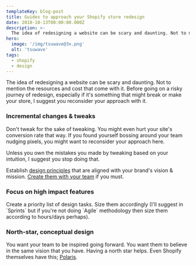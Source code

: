 ```yaml
---
templateKey: blog-post
title: Guides to approach your Shopify store redesign
date: 2018-10-13T00:00:00.000Z
description: >-
  The idea of redesigning a website can be scary and daunting. Not to mention the resources and cost that come with it.
hero: 
  image: '/img/tsuwave@3x.png'
  alt: 'tsuwave'
tags:
  - shopify
  - design
---
```

The idea of redesigning a website can be scary and daunting. Not to mention the resources and cost that come with it. Before going on a risky journey of redesign, especially if it's something that might break or make your store, I suggest you reconsider your approach with it.

### Incremental changes & tweaks

Don't tweak for the sake of tweaking. You might even hurt your site's conversion rate that way. If you found yourself bossing around your team nudging pixels, you might want to reconsider your approach here. 

Unless you own the mistakes you made by tweaking based on your intuition, I suggest you stop doing that.

Establish [design principles](https://principles.design/) that are aligned with your brand's vision & mission. [Create them with your team](https://matthewstrom.com/writing/design-principles-workshop.html) if you must. 

### Focus on high impact features

Create a priority list of design tasks. Size them accordingly (I'll suggest in \`Sprints\` but if you're not doing \`Agile\` methodology then size them according to hours/days perhaps). 

### North-star, conceptual design

You want your team to be inspired going forward. You want them to believe in the same vision that you have. Having a north star helps. Even Shopify themselves have this; [Polaris](https://polaris.shopify.com/).
